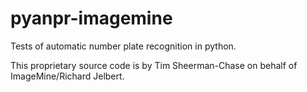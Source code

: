 pyanpr-imagemine
================

Tests of automatic number plate recognition in python.

This proprietary source code is by Tim Sheerman-Chase on behalf of ImageMine/Richard Jelbert.

